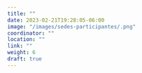 ```yaml
---
title: ""
date: 2023-02-21T19:28:05-06:00
image: "/images/sedes-participantes/.png"
coordinator: "" 
location: ""
link: ""
weight: 6
draft: true
---
```


